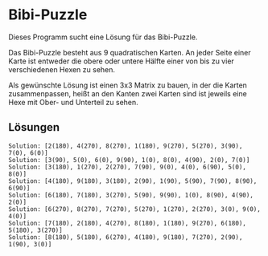 # Bibi-Puzzle

Dieses Programm sucht eine Lösung für das Bibi-Puzzle.

Das Bibi-Puzzle besteht aus 9 quadratischen Karten.
An jeder Seite einer Karte ist entweder die obere oder untere Hälfte einer von bis zu vier verschiedenen Hexen zu sehen.

Als gewünschte Lösung ist einen 3x3 Matrix zu bauen, in der die Karten zusammenpassen, heißt an den Kanten zwei Karten sind ist jeweils eine Hexe mit Ober- und Unterteil zu sehen.

## Lösungen

```
Solution: [2(180), 4(270), 8(270), 1(180), 9(270), 5(270), 3(90), 7(0), 6(0)]
Solution: [3(90), 5(0), 6(0), 9(90), 1(0), 8(0), 4(90), 2(0), 7(0)]
Solution: [3(180), 1(270), 2(270), 7(90), 9(0), 4(0), 6(90), 5(0), 8(0)]
Solution: [4(180), 9(180), 3(180), 2(90), 1(90), 5(90), 7(90), 8(90), 6(90)]
Solution: [6(180), 7(180), 3(270), 5(90), 9(90), 1(0), 8(90), 4(90), 2(0)]
Solution: [6(270), 8(270), 7(270), 5(270), 1(270), 2(270), 3(0), 9(0), 4(0)]
Solution: [7(180), 2(180), 4(270), 8(180), 1(180), 9(270), 6(180), 5(180), 3(270)]
Solution: [8(180), 5(180), 6(270), 4(180), 9(180), 7(270), 2(90), 1(90), 3(0)]
```
